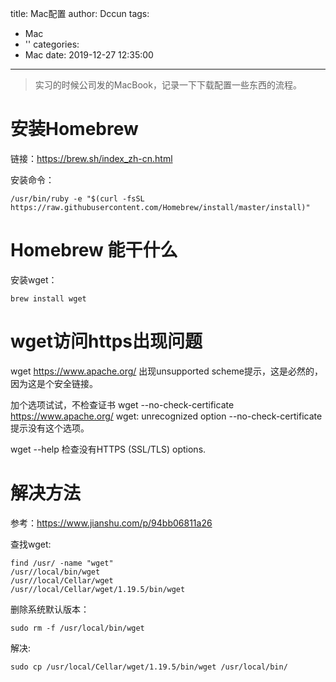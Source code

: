title: Mac配置
author: Dccun
tags:
  - Mac
  - ''
categories:
  - Mac
date: 2019-12-27 12:35:00
---
>实习的时候公司发的MacBook，记录一下下载配置一些东西的流程。

<!--more-->

# 安装Homebrew
链接：https://brew.sh/index_zh-cn.html

安装命令：
```
/usr/bin/ruby -e "$(curl -fsSL https://raw.githubusercontent.com/Homebrew/install/master/install)"
```

# Homebrew 能干什么
安装wget：
```
brew install wget
```

# wget访问https出现问题
wget https://www.apache.org/
出现unsupported scheme提示，这是必然的，因为这是个安全链接。

加个选项试试，不检查证书
wget --no-check-certificate https://www.apache.org/
wget: unrecognized option --no-check-certificate
提示没有这个选项。 

wget --help
检查没有HTTPS (SSL/TLS) options.

# 解决方法
参考：https://www.jianshu.com/p/94bb06811a26

查找wget:
```
find /usr/ -name "wget" 
/usr//local/bin/wget
/usr//local/Cellar/wget
/usr//local/Cellar/wget/1.19.5/bin/wget
```
删除系统默认版本：
```
sudo rm -f /usr/local/bin/wget
```
解决:
```
sudo cp /usr/local/Cellar/wget/1.19.5/bin/wget /usr/local/bin/
```

